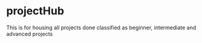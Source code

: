 # projectHub
This is for housing all projects done classified as beginner, intermediate and advanced projects
